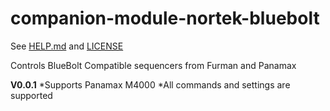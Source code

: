 # companion-module-nortek-bluebolt
See [HELP.md](./HELP.md) and [LICENSE](./LICENSE)


Controls BlueBolt Compatible sequencers from Furman and Panamax

**V0.0.1**
*Supports Panamax M4000
*All commands and settings are supported
